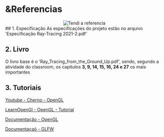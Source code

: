 # &Referencias

<div align = center>
<image src = https://user-images.githubusercontent.com/61971951/158562275-3af6da0c-6f00-4c3c-b4c0-7da32dd3dc32.gif alt="Tendi a referencia" >
</div>
## 1. Especificação
As especificações do projeto estão no arquivo 'Especificação Ray-Tracing 2021-2.pdf'

## 2. Livro
O livro base é o 'Ray_Tracing_from_the_Ground_Up.pdf', sendo, segundo a atividade do classroom, os capitulos **3, 9, 14, 15, 16, 24 e 27** os mais importantes

## 3. Tutoriais
[Youtube - Cherno - OpenGL](https://www.youtube.com/watch?v=W3gAzLwfIP0&list=PLlrATfBNZ98foTJPJ_Ev03o2oq3-GGOS2&ab_channel=TheCherno)

[LearnOpenGl - OpenGL - Tutorial](https://www.youtube.com/watch?v=W3gAzLwfIP0&list=PLlrATfBNZ98foTJPJ_Ev03o2oq3-GGOS2&ab_channel=TheCherno)

[Documentação - OpenGL](https://docs.gl/)

[Documentaçaõ - GLFW](https://www.glfw.org/documentation)

